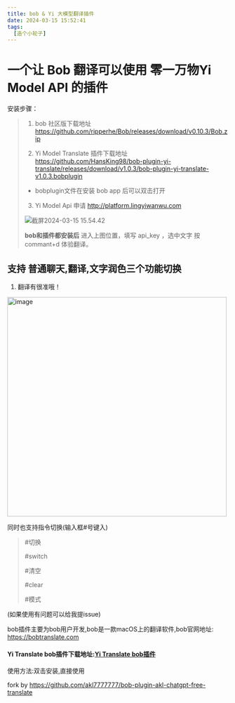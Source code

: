 ```yaml
---
title: bob & Yi 大模型翻译插件
date: 2024-03-15 15:52:41
tags:
  [造个小轮子]
---
```


# 一个让 Bob 翻译可以使用 零一万物Yi Model API 的插件 

安装步骤：

>1. bob 社区版下载地址 https://github.com/ripperhe/Bob/releases/download/v0.10.3/Bob.zip
>
>2. Yi Model Translate 插件下载地址 https://github.com/HansKing98/bob-plugin-yi-translate/releases/download/v1.0.3/bob-plugin-yi-translate-v1.0.3.bobplugin
>   - bobplugin文件在安装 bob app 后可以双击打开
>
>
>3. Yi Model Api 申请 http://platform.lingyiwanwu.com
>
> ![截屏2024-03-15 15.54.42](http://image.hansking.cn/picgo/%E6%88%AA%E5%B1%8F2024-03-15%2015.54.42.png)
>
>**bob和插件都安装后** 进入上图位置，填写 api_key ，选中文字 按 commant+d 体验翻译。



## 支持 普通聊天,翻译,文字润色三个功能切换

1. 翻译有很准哦！

<img width="500" alt="image" src="https://image.hansking.cn/picgo/%E6%88%AA%E5%B1%8F2024-03-15%2001.03.12.png" />

同时也支持指令切换(输入框#号键入)

> #切换
>
> #switch
>
> #清空
>
> #clear
>
> #模式



(如果使用有问题可以给我提issue)

bob插件主要为bob用户开发,bob是一款macOS上的翻译软件,bob官网地址: https://bobtranslate.com

#### Yi Translate bob插件下载地址:[Yi Translate bob插件](https://github.com/hansking98/bob-plugin-yi-translate/releases)

使用方法:双击安装,直接使用

fork by https://github.com/akl7777777/bob-plugin-akl-chatgpt-free-translate
